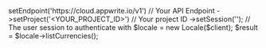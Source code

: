 <?php

use Appwrite\Client;
use Appwrite\Services\Locale;

$client = (new Client())
    ->setEndpoint('https://cloud.appwrite.io/v1') // Your API Endpoint
    ->setProject('&lt;YOUR_PROJECT_ID&gt;') // Your project ID
    ->setSession(''); // The user session to authenticate with

$locale = new Locale($client);

$result = $locale->listCurrencies();
